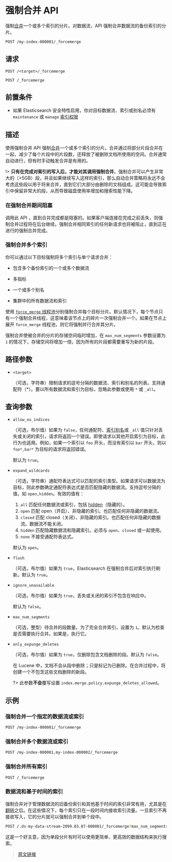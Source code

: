 # 强制合并 API

强制[合并](/index_modules/merge)一个或多个索引的分片。对数据流，API 强制合并数据流的备份索引的分片。

```bash
POST /my-index-000001/_forcemerge
```

## 请求

`POST /<target>/_forcemerge`

`POST /_forcemerge`

## 前置条件

- 如果 Elasticsearch 安全特性启用，你对目标数据流、索引或别名必须有 `maintenance` 或 `manage` [索引权限](/secure_the_elastic_statck/user_authorization/security_privileges?id=索引权限)

## 描述

使用强制合并 API 强制[合并](/index_modules/merge)一个或多个索引的分片。合并通过将部分片段合并在一起，减少了每个片段中的片段数，还释放了被删除文档所使用的空间。合并通常自动进行，但有时手动触发合并是有用的。

!> **只有在完成对索引的写入后，才能对其调用强制合并**。强制合并可以产生非常大的（>5GB）段，并且如果继续写入这样的索引，那么自动合并策略将永远不会考虑这些段以用于将来合并，直到它们大部分由删除的文档组成。这可能会导致索引中保留非常大的段，从而导致磁盘使用率增加和搜索性能下降。

### 在强制合并期间阻塞

调用此 API ，直到合并完成都是阻塞的。如果客户端连接在完成之前丢失，则强制合并过程将在后台继续。强制合并相同索引的任何新请求也将被阻止，直到正在进行的强制合并完成。

### 强制合并多个索引

你可以通过以下目标强制将多个索引与单个请求合并：

- 包含多个备份索引的一个或多个数据流

- 多指标

- 一个或多个别名

- 集群中的所有数据流和索引

使用 [`force_merge` 线程池](/set_up_elasticsearch/configuring_elasticsearchthread_pools)分别强制合并每个目标分片。默认情况下，每个节点只有一个强制合并线程，这意味着该节点上的碎片一次强制合并一个。如果在节点上展开 `force_merge` 线程池，则它将强制并行合并其分片。

强制合并使被合并的分片的存储空间临时增加，在 `max_num_segments` 参数设置为 `1` 的情况下，存储空间将增加一倍，因为所有的片段都需要重写为新的片段。

## 路径参数

- `<target>`

  （可选，字符串）限制请求的逗号分隔的数据流、索引和别名的列表。支持通配符（*）。要以所有数据流和索引为目标，忽略此参数或使用 `*` 或 `_all`。

## 查询参数

- `allow_no_indices`

  （可选，布尔值）如果为 `false`，任何通配符、[索引别名](/rest_apis/index_apis/bulk_index_alias)或 `_all` 值只针对丢失或关闭的索引，请求将返回一个错误。即使请求以其他开启索引为目标，此行为也适用。例如，如果一个索引以 `foo` 开头，而没有索引以 `bar` 开头，则以 `foo*,bar*` 为目标的请求将返回错误。

  默认为 `true`。

- `expand_wildcards`

  （可选，字符串）通配符表达式可以匹配的索引类型。如果请求可以数据流为目标，则此参数确定通配符表达式是否匹配隐藏的数据流。支持逗号分隔的值，如 `open,hidden`。有效的值有：

  1. `all`
  匹配任何数据流或索引，包括 [hidden](/rest_apis/api_convention/multi_target_syntax?id=隐藏数据流和索引)（隐藏的）。
  2. `open`
  匹配 open（开启）、非隐藏的索引。也匹配任何非隐藏的数据流。
  3. `closed`
  匹配 closed（关闭）、非隐藏的索引。也匹配任何非隐藏的数据流。数据流不能关闭。
  4. `hidden`
  匹配隐藏数据流和隐藏索引。必须与 `open`、`closed` 或一起使用。
  5. `none`
  不接受通配符表达式。

  默认为 `open`。

- `flush`

  （可选，布尔值）如果为 `true`，Elasticsearch 在强制合并后对索引执行刷新。默认为 `true`。

- `ignore_unavailable`

  （可选，布尔值）如果为 `true`，丢失或关闭的索引不包含在响应中。

  默认为 `false`。

- `max_num_segments`

  （可选，整型）待合并的段数量。为了完全合并索引，设置为 `1`。默认为检查是否需要执行合并。如果是，执行它。

- `only_expunge_deletes`

  （可选，布尔值）如果为 `true`，仅删除包含文档删除的段。默认为 `false`。

  在 Lucene 中，文档不会从段中删除；只是标记为已删除。在合并过程中，将创建一个不包含这些文档删除的新段。

  ?> 此参数**不会**覆写设置 `index.merge.policy.expunge_deletes_allowed`。

## 示例

### 强制合并一个指定的数据流或索引

```bash
POST /my-index-000001/_forcemerge
```

### 强制合并多个数据流或索引

```bash
POST /my-index-000001,my-index-000002/_forcemerge
```

### 强制合并所有索引

```bash
POST /_forcemerge
```

### 数据流和基于时间的索引

强制合并对于管理数据流的旧备份索引和其他基于时间的索引非常有用，尤其是在[翻转](/rest_apis/index_apis/rollover_index)之后。在这些情况下，每个索引只在一段时间内接收索引流量。一旦索引不再接收写入，它的分片就可以强制合并到单个段中。

```bash
POST /.ds-my-data-stream-2099.03.07-000001/_forcemerge?max_num_segments=1
```

这是一个好主意，因为单段分片有时可以使用更简单、更高效的数据结构来执行搜索。

> [原文链接](https://www.elastic.co/guide/en/elasticsearch/reference/current/indices-forcemerge.html)
